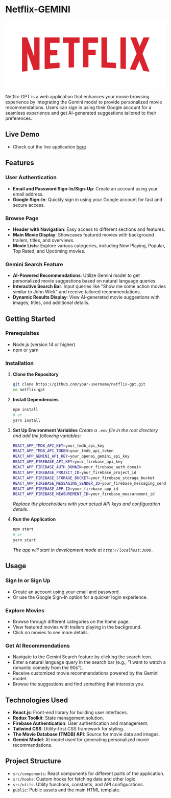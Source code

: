 # Netflix-GEMINI

![Project Logo](./src/assets/images/Netflix_Logo_PMS.png)

Netflix-GPT is a web application that enhances your movie browsing experience by integrating the Gemini model to provide personalized movie recommendations. Users can sign in using their Google account for a seamless experience and get AI-generated suggestions tailored to their preferences.

## Live Demo

- Check out the live application [here](https://netflix-gpt-aman2eac.web.app)

## Features

### User Authentication
- **Email and Password Sign-In/Sign-Up**: Create an account using your email address.
- **Google Sign-In**: Quickly sign in using your Google account for fast and secure access.

### Browse Page
- **Header with Navigation**: Easy access to different sections and features.
- **Main Movie Display**: Showcases featured movies with background trailers, titles, and overviews.
- **Movie Lists**: Explore various categories, including Now Playing, Popular, Top Rated, and Upcoming movies.

### Gemini Search Feature
- **AI-Powered Recommendations**: Utilize Gemini model to get personalized movie suggestions based on natural language queries.
- **Interactive Search Bar**: Input queries like "Show me some action movies similar to John Wick" and receive tailored recommendations.
- **Dynamic Results Display**: View AI-generated movie suggestions with images, titles, and additional details.

## Getting Started

### Prerequisites
- Node.js (version 14 or higher)
- npm or yarn

### Installation

1. **Clone the Repository**

   ```bash
   git clone https://github.com/your-username/netflix-gpt.git
   cd netflix-gpt
    ```
2. **Install Dependencies**
    ```bash
    npm install
    # or
    yarn install
    ```
3. **Set Up Environment Variables**
    *Create a `.env` file in the root directory and add the following variables:*
    ```bash
    REACT_APP_TMDB_API_KEY=your_tmdb_api_key
    REACT_APP_TMDB_API_TOKEN=your_tmdb_api_token
    REACT_APP_GEMINI_API_KEY=your_openai_gemini_api_key
    REACT_APP_FIREBASE_API_KEY=your_firebase_api_key
    REACT_APP_FIREBASE_AUTH_DOMAIN=your_firebase_auth_domain
    REACT_APP_FIREBASE_PROJECT_ID=your_firebase_project_id
    REACT_APP_FIREBASE_STORAGE_BUCKET=your_firebase_storage_bucket
    REACT_APP_FIREBASE_MESSAGING_SENDER_ID=your_firebase_messaging_sender_id
    REACT_APP_FIREBASE_APP_ID=your_firebase_app_id
    REACT_APP_FIREBASE_MEASUREMENT_ID=your_firebase_measurement_id
    ```
    *Replace the placeholders with your actual API keys and configuration details.*
4.  **Run the Application**
    ```bash
    npm start
    # or
    yarn start
    ```
    *The app will start in development mode at `http://localhost:3000.`*

## Usage

### Sign In or Sign Up
- Create an account using your email and password.
- Or use the Google Sign-In option for a quicker login experience.

### Explore Movies
- Browse through different categories on the home page.
- View featured movies with trailers playing in the background.
- Click on movies to see more details.

### Get AI Recommendations
- Navigate to the Gemini Search feature by clicking the search icon.
- Enter a natural language query in the search bar (e.g., "I want to watch a romantic comedy from the 90s").
- Receive customized movie recommendations powered by the Gemini model.
- Browse the suggestions and find something that interests you.

## Technologies Used
- **React.js**: Front-end library for building user interfaces.
- **Redux Toolkit**: State management solution.
- **Firebase Authentication**: User authentication and management.
- **Tailwind CSS**: Utility-first CSS framework for styling.
- **The Movie Database (TMDB) API**: Source for movie data and images.
- **Gemini Model**: AI model used for generating personalized movie recommendations.

## Project Structure
- `src/components`: React components for different parts of the application.
- `src/hooks`: Custom hooks for fetching data and other logic.
- `src/utils`: Utility functions, constants, and API configurations.
- `public`: Public assets and the main HTML template.
